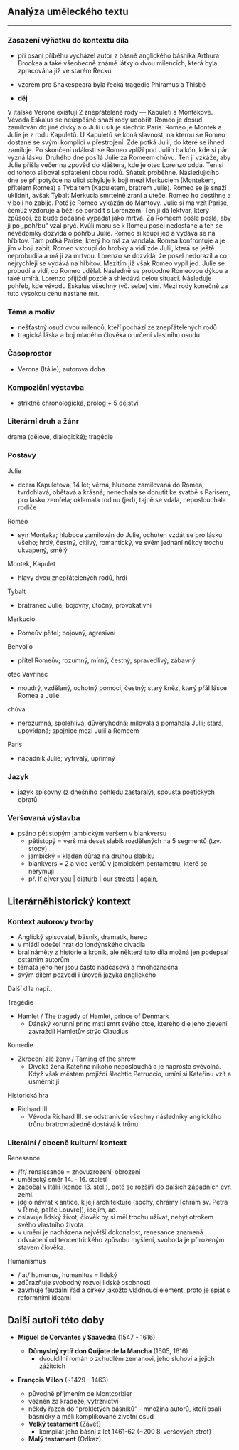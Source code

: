 ## Analýza uměleckého textu
---

### Zasazení výňatku do kontextu díla

- při psaní příběhu vycházel autor z básně anglického básníka Arthura Brookea a také všeobecně známé látky o dvou milencích, která byla zpracována již ve starém Řecku
- vzorem pro Shakespeara byla řecká tragédie Phiramus a Thisbé

- **děj**

V italské Veroně existují 2 znepřátelené rody — Kapuleti a Montekové. Vévoda Eskalus se neúspěšně snaží rody udobřit. Romeo je dosud zamilován do jiné dívky a o Julii usiluje šlechtic Paris. Romeo je Montek a Julie je z rodu Kapuletů. U Kapuletů se koná slavnost, na kterou se Romeo dostane se svými komplici v přestrojení. Zde potká Julii, do které se ihned zamiluje. Po skončení události se Romeo vplíží pod Juliin balkón, kde si pár vyzná lásku. Druhého dne posílá Julie za Romeem chůvu. Ten jí vzkáže, aby Julie přišla večer na zpověď do kláštera, kde je otec Lorenzo oddá. Ten si od tohoto sliboval spřátelení obou rodů. Sňatek proběhne. Následujícího dne se při potyčce na ulici schyluje k boji mezi Merkuciem (Montekem, přítelem Romea) a Tybaltem (Kapuletem, bratrem Julie). Romeo se je snaží uklidnit, avšak Tybalt Merkucia smrtelně zraní a uteče. Romeo ho dostihne a v boji ho zabije. Poté je Romeo vykázán do Mantovy. Julie si má vzít Parise, čemuž vzdoruje a běží se poradit s Lorenzem. Ten jí dá lektvar, který způsobí, že bude dočasně vypadat jako mrtvá. Za Romeem pošle posla, aby ji po „pohřbu“ vzal pryč. Kvůli moru se k Romeu posel nedostane a ten se nevědomky dozvídá o pohřbu Julie. Romeo si koupí jed a vydává se na hřbitov. Tam potká Parise, který ho má za vandala. Romea konfrontuje a je jím v boji zabit. Romeo vstoupí do hrobky a vidí zde Julii, která se ještě neprobudila a má ji za mrtvou. Lorenzo se dozvídá, že posel nedorazil a co nejrychleji se vydává na hřbitov. Mezitím již však Romeo vypil jed. Julie se probudí a vidí, co Romeo udělal. Následně se probodne Romeovou dýkou a také umírá. Lorenzo přijíždí pozdě a shledává celou situaci. Následuje pohřeb, kde vévodu Eskalus všechny (vč. sebe) viní. Mezi rody konečně za tuto vysokou cenu nastane mír.

### Téma a motiv

- nešťastný osud dvou milenců, kteří pochází ze znepřátelených rodů
- tragická láska a boj mladého člověka o určení vlastního osudu

### Časoprostor

- Verona (Itálie), autorova doba

### Kompoziční výstavba

- striktně chronologická, prolog + 5 dějství

### Literární druh a žánr

drama (dějové, dialogické); tragédie

### Postavy

Julie
- dcera Kapuletova, 14 let; věrná, hluboce zamilovaná do Romea, tvrdohlavá, obětavá a krásná; nenechala se donutit ke svatbě s Parisem; pro lásku zemřela; oklamala rodinu (jed), tajně se vdala, neposlouchala rodiče

Romeo
- syn Monteka; hluboce zamilován do Julie, ochoten vzdát se pro lásku všeho; hrdý, čestný, citlivý, romantický, ve svém jednání někdy trochu ukvapený, smělý

Montek, Kapulet
- hlavy dvou znepřátelených rodů, hrdí

Tybalt
- bratranec Julie; bojovný, útočný, provokativní

Merkucio
- Romeův přítel; bojovný, agresivní

Benvolio
- přítel Romeův; rozumný, mírný, čestný, spravedlivý, zábavný

otec Vavřinec 
- moudrý, vzdělaný, ochotný pomoci, čestný; starý kněz, který přál lásce Romea a Julie

chůva
- nerozumná, spolehlivá, důvěryhodná; milovala a pomáhala Julii; stará, upovídaná; spojnice mezi Julií a Romeem

Paris
- nápadník Julie; vytrvalý, upřímný

### Jazyk

- jazyk spisovný (z dnešního pohledu zastaralý), spousta poetických obratů

### Veršovaná výstavba

- psáno pětistopým jambickým veršem v blankversu
	- pětistopý = verš má deset slabik rozdělených na 5 segmentů (tzv. stopy)
	- jambický = kladen důraz na druhou slabiku
	- blankvers = 2 a více veršů v jambickém pentametru, které se nerýmují
	- př. If <u>e</u>|ver <u>you</u> | dis<u>turb</u> | our <u>streets</u> | a<u>gain</u>,

## Literárněhistorický kontext

### Kontext autorovy tvorby

- Anglický spisovatel, básník, dramatik, herec
- v mládí odešel hrát do londýnského divadla
- bral náměty z historie a kronik, ale některá tato díla možná jen podepsal ostatním autorům
- témata jeho her jsou často nadčasová a mnohoznačná
- svým dílem pozvedl i úroveň jazyka anglického

Další díla např.:

Tragédie
- Hamlet / The tragedy of Hamlet, prince of Denmark
	- Dánský korunní princ mstí smrt svého otce, kterého dle jeho zjevení zavraždil Hamletův strýc Claudius

Komedie

- Zkrocení zlé ženy / Taming of the shrew
	- Divoká žena Kateřina nikoho neposlouchá a je naprosto svévolná. Když však městem projíždí šlechtic Petruccio, umíní si Kateřinu vzít a usměrnit jí.

Historická hra

- Richard III.
	- Vévoda Richard III. se odstranivše všechny následníky anglického trůnu bratrovražedně dostává k trůnu.

### Literální / obecně kulturní kontext

Renesance
- /fr/ renaissance = znovuzrození, obrození
- umělecký směr 14. - 16. století
- započal v Itálii (konec 13. stol.), poté se rozšířil do dalších západních evr. zemí.
- jde o návrat k antice, k její architektuře (sochy, chrámy [chrám sv. Petra v Římě, palác Louvre]), idejím, ad.
- oslavuje lidský život, člověk by si měl trochu užívat, nebýt otrokem svého vlastního života
- v umění je nacházena největší dokonalost, renesance znamená odvrácení od teocentrického způsobu myšlení, svoboda je přirozeným stavem člověka.

Humanismus
- /lat/ humunus, humanitus = lidský
- zdůrazňuje svobodný rozvoj lidské osobnosti
- zavrhuje feudální řád a církev jakožto vládnoucí element, proto je spjat s reformními ideami

## Další autoři této doby

- **Miguel de Cervantes y Saavedra** (1547 - 1616)
	- **Důmyslný rytíř don Quijote de la Mancha** (1605, 1616)
		- dvouldílní román o zchudlém zemanovi, jeho sluhovi a jejich zážitcích

- **François Villon** (~1429 - 1463)
	- původně příjmením de Montcorbier
	- vězněn za krádeže, výtržnictví
	- někdy řazen do “prokletých básníků” - množina autorů, kteří psali básničky a měli komplikované životní osud
	- **Velký testament** (Závěť)
		- kompilát jeho básní z let 1461-62 (~200 8-veršových strof)
	- **Malý testament** (Odkaz)